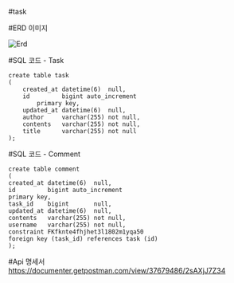 #task

#ERD 이미지

![Erd](https://github.com/user-attachments/assets/74ea2a4f-f9aa-47b7-a704-17df73808197)




#SQL 코드 - Task
```
create table task
(
    created_at datetime(6)  null,
    id         bigint auto_increment
        primary key,
    updated_at datetime(6)  null,
    author     varchar(255) not null,
    contents   varchar(255) not null,
    title      varchar(255) not null
);
```



#SQL 코드 - Comment
```
create table comment
(
created_at datetime(6)  null,
id         bigint auto_increment
primary key,
task_id    bigint       null,
updated_at datetime(6)  null,
contents   varchar(255) not null,
username   varchar(255) not null,
constraint FKfknte4fhjhet3l1802m1yqa50
foreign key (task_id) references task (id)
);
```




#Api 명세서
https://documenter.getpostman.com/view/37679486/2sAXjJ7Z34
